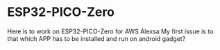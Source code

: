 # ESP32-PICO-Zero
Here is to work on ESP32-PICO-Zero for AWS Alexsa
My first issue is to that which APP has to be installed and run on android gadget?


